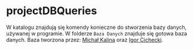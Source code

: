 # projectDBQueries

W katalogu znajdują się komendy konieczne do stworzenia bazy danych, używanej w programie.
W folderze ``Baza Danych`` znajduje się gotowa baza danych.
Baza tworzona przez:
[Michał Kalina](https://github.com/KalinaMichal) oraz 
[Igor Cichecki](https://github.com/regin123).
